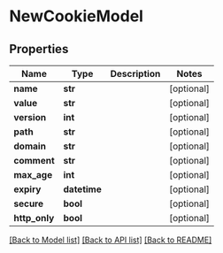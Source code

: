 # NewCookieModel

## Properties
Name | Type | Description | Notes
------------ | ------------- | ------------- | -------------
**name** | **str** |  | [optional] 
**value** | **str** |  | [optional] 
**version** | **int** |  | [optional] 
**path** | **str** |  | [optional] 
**domain** | **str** |  | [optional] 
**comment** | **str** |  | [optional] 
**max_age** | **int** |  | [optional] 
**expiry** | **datetime** |  | [optional] 
**secure** | **bool** |  | [optional] 
**http_only** | **bool** |  | [optional] 

[[Back to Model list]](../README.md#documentation-for-models) [[Back to API list]](../README.md#documentation-for-api-endpoints) [[Back to README]](../README.md)


